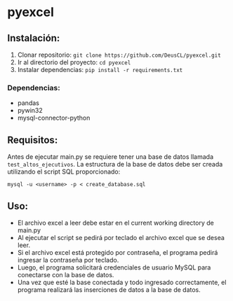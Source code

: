 # pyexcel

## Instalación:
1) Clonar repositorio: `git clone https://github.com/DeusCL/pyexcel.git`
2) Ir al directorio del proyecto: `cd pyexcel`
3) Instalar dependencias: `pip install -r requirements.txt`

### Dependencias:
- pandas
- pywin32
- mysql-connector-python

## Requisitos:
Antes de ejecutar main.py se requiere tener una base de datos llamada `test_altos_ejecutivos`. La estructura de la base de datos debe ser creada utilizando el script SQL proporcionado:
```bach
mysql -u <username> -p < create_database.sql
```

## Uso:
- El archivo excel a leer debe estar en el current working directory de main.py
- Al ejecutar el script se pedirá por teclado el archivo excel que se desea leer.
- Si el archivo excel está protegido por contraseña, el programa pedirá ingresar la contraseña por teclado.
- Luego, el programa solicitará credenciales de usuario MySQL para conectarse con la base de datos.
- Una vez que esté la base conectada y todo ingresado correctamente, el programa realizará las inserciones de datos a la base de datos.

